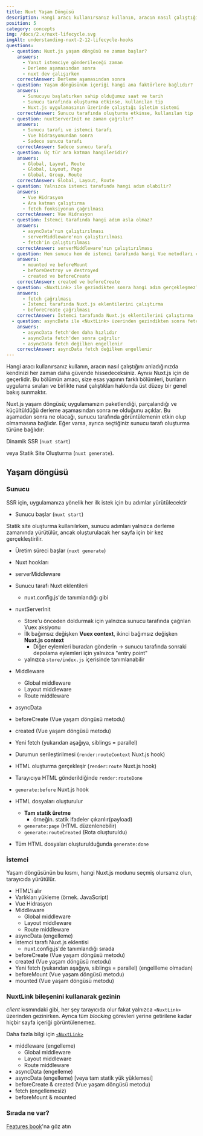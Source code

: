 ```yaml
---
title: Nuxt Yaşam Döngüsü
description: Hangi aracı kullanırsanız kullanın, aracın nasıl çalıştığını anladığınızda kendinizi her zaman daha güvende hissedeceksiniz.
position: 5
category: concepts
img: /docs/2.x/nuxt-lifecycle.svg
imgAlt: understanding-nuxt-2-12-lifecycle-hooks
questions:
  - question: Nuxt.js yaşam döngüsü ne zaman başlar?
    answers:
      - Yanıt istemciye gönderileceği zaman
      - Derleme aşamasından sonra
      - nuxt dev çalışırken
    correctAnswer: Derleme aşamasından sonra
  - question: Yaşam döngüsünün içeriği hangi ana faktörlere bağlıdır?
    answers:
      - Sunucuyu başlatırken sahip olduğumuz saat ve tarih
      - Sunucu tarafında oluşturma etkinse, kullanılan tip
      - Nuxt.js uygulamasının üzerinde çalıştığı işletim sistemi
    correctAnswer: Sunucu tarafında oluşturma etkinse, kullanılan tip
  - question: nuxtServerInit ne zaman çağrılır?
    answers:
      - Sunucu tarafı ve istemci tarafı
      - Vue hidrasyonundan sonra
      - Sadece sunucu tarafı
    correctAnswer: Sadece sunucu tarafı
  - question: Üç tür ara katman hangileridir?
    answers:
      - Global, Layout, Route
      - Global, Layout, Page
      - Global, Group, Route
    correctAnswer: Global, Layout, Route
  - question: Yalnızca istemci tarafında hangi adım olabilir?
    answers:
      - Vue Hidrasyon
      - Ara katman çalıştırma
      - fetch fonksiyonun çağrılması
    correctAnswer: Vue Hidrasyon
  - question: İstemci tarafında hangi adım asla olmaz?
    answers:
      - asyncData'nın çalıştırılması
      - serverMiddleware'nın çalıştırılması
      - fetch'in çalıştırılması
    correctAnswer: serverMiddleware'nın çalıştırılması
  - question: Hem sunucu hem de istemci tarafında hangi Vue metodları çağrılır?
    answers:
      - mounted ve beforeMount
      - beforeDestroy ve destroyed
      - created ve beforeCreate
    correctAnswer: created ve beforeCreate
  - question: <NuxtLink> ile gezindikten sonra hangi adım gerçekleşmez?
    answers:
      - fetch çağrılması
      - İstemci tarafında Nuxt.js eklentilerini çalıştırma
      - beforeCreate çağrılması
    correctAnswer: İstemci tarafında Nuxt.js eklentilerini çalıştırma
  - question: asyncData ile <NuxtLink> üzerinden gezindikten sonra fetch arasındaki özel fark nedir?
    answers:
      - asyncData fetch'den daha hızlıdır
      - asyncData fetch'den sonra çağrılır
      - asyncData fetch değilken engellenir
    correctAnswer: asyncData fetch değilken engellenir
---
```


<app-modal :src="img" :alt="imgAlt"></app-modal>

Hangi aracı kullanırsanız kullanın, aracın nasıl çalıştığını anladığınızda kendinizi her zaman daha güvende hissedeceksiniz. Aynısı Nuxt.js için de geçerlidir. Bu bölümün amacı, size esas yapının farklı bölümleri, bunların uygulama sıraları ve birlikte nasıl çalıştıkları hakkında üst düzey bir genel bakış sunmaktır.

Nuxt.js yaşam döngüsü; uygulamanızın paketlendiği, parçalandığı ve küçültüldüğü derleme aşamasından sonra ne olduğunu açıklar. Bu aşamadan sonra ne olacağı, sunucu tarafında görüntülemenin etkin olup olmamasına bağlıdır. Eğer varsa, ayrıca seçtiğiniz sunucu tarafı oluşturma türüne bağlıdır:

Dinamik SSR (`nuxt start`)

veya Statik Site Oluşturma (`nuxt generate`).

## Yaşam döngüsü

### Sunucu

SSR için, uygulamanıza yönelik her ilk istek için bu adımlar yürütülecektir

- Sunucu başlar (`nuxt start`)

Statik site oluşturma kullanılırken, sunucu adımları yalnızca derleme zamanında yürütülür, ancak oluşturulacak her sayfa için bir kez gerçekleştirilir.

- Üretim süreci başlar (`nuxt generate`)

- Nuxt hookları
- serverMiddleware
- Sunucu tarafı Nuxt eklentileri
  - nuxt.config.js'de tanımlandığı gibi
- nuxtServerInit
  - Store'u önceden doldurmak için yalnızca sunucu tarafında çağrılan Vuex aksiyonu
  - İlk bağımsız değişken **Vuex context**, ikinci bağımsız değişken **Nuxt.js context**
    - Diğer eylemleri buradan gönderin → sunucu tarafında sonraki depolama eylemleri için yalnızca "entry point"
  - yalnızca `store/index.js` içerisinde tanımlanabilir
- Middleware
  - Global middleware
  - Layout middleware
  - Route middleware
- asyncData
- beforeCreate (Vue yaşam döngüsü metodu)
- created (Vue yaşam döngüsü metodu)
- Yeni fetch (yukarıdan aşağıya, siblings = parallel)
- Durumun serileştirilmesi (`render:routeContext` Nuxt.js hook)

- HTML oluşturma gerçekleşir (`render:route` Nuxt.js hook)

- Tarayıcıya HTML gönderildiğinde `render:routeDone`

- `generate:before` Nuxt.js hook
- HTML dosyaları oluşturulur
  - **Tam statik üretme**
    - örneğin. statik ifadeler çıkarılır(payload)
  - `generate:page` (HTML düzenlenebilir)
  - `generate:routeCreated` (Rota oluşturuldu)
- Tüm HTML dosyaları oluşturulduğunda `generate:done`

### İstemci

Yaşam döngüsünün bu kısmı, hangi Nuxt.js modunu seçmiş olursanız olun, tarayıcıda yürütülür.

- HTML'i alır
- Varlıkları yükleme (örnek. JavaScript)
- Vue Hidrasyon
- Middleware
  - Global middleware
  - Layout middleware
  - Route middleware
- asyncData (engelleme)
- İstemci tarafı Nuxt.js eklentisi
  - nuxt.config.js'de tanımlandığı sırada
- beforeCreate (Vue yaşam döngüsü metodu)
- created (Vue yaşam döngüsü metodu)
- Yeni fetch (yukarıdan aşağıya, siblings = parallel) (engellleme olmadan)
- beforeMount (Vue yaşam döngüsü metodu)
- mounted (Vue yaşam döngüsü metodu)

### NuxtLink bileşenini kullanarak gezinin

_client_ kısmındaki gibi, her şey tarayıcıda olur fakat yalnızca `<NuxtLink>` üzerinden gezinirken. Ayrıca tüm _blocking_ görevleri yerine getirilene kadar hiçbir sayfa içeriği görüntülenemez.

<base-alert type="info">

Daha fazla bilgi için [`<NuxtLink>`](/docs/2.x/features/nuxt-components#the-nuxtlink-component)

</base-alert>

- middleware (engelleme)
  - Global middleware
  - Layout middleware
  - Route middleware
- asyncData (engelleme)
- asyncData (engelleme) [veya tam statik yük yüklemesi]
- beforeCreate & created (Vue yaşam döngüsü metodu)
- fetch (engellemesiz)
- beforeMount & mounted

### Sırada ne var?

<base-alert type="next">

[Features book](/docs/2.x/features/rendering-modes)'na göz atın

</base-alert>

<quiz :questions="questions"></quiz>
